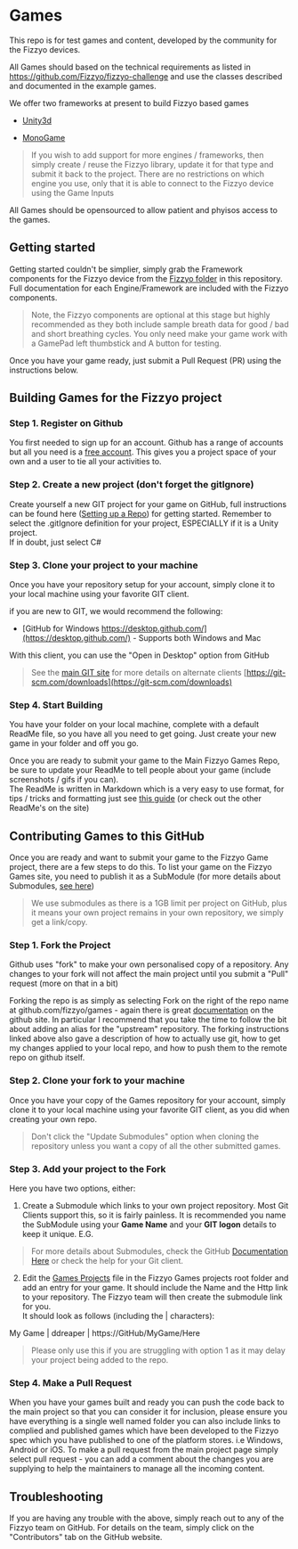 # Games

This repo is for test games and content, developed by the community  for the Fizzyo devices. 

All Games should based on the technical requirements as listed in https://github.com/Fizzyo/fizzyo-challenge and use the classes described and documented in the example games.

We offer two frameworks at present to build Fizzyo based games

- [Unity3d](https://github.com/Fizzyo/fizzyo-challenge/tree/master/Fizzyo-Unity-Example)

- [MonoGame](https://github.com/Fizzyo/fizzyo-challenge/tree/master/Fizzyo-MonoGame-Example)

> If you wish to add support for more engines / frameworks, then simply create / reuse the Fizzyo library, update it for that type and submit it back to the project.
> There are no restrictions on which engine you use, only that it is able to connect to the Fizzyo device using the Game Inputs

All Games should be opensourced to allow patient and phyisos access to the games. 

## Getting started

Getting started couldn't be simplier, simply grab the Framework components for the Fizzyo device from the [Fizzyo folder](https://github.com/fizzyo/games/tree/master/Fizzyo/) in this repository.
Full documentation for each Engine/Framework are included with the Fizzyo components.

> Note, the Fizzyo components are optional at this stage but highly recommended as they both include sample breath data for good / bad and short breathing cycles.
> You only need make your game work with a GamePad left thumbstick and A button for testing.

Once you have your game ready, just submit a Pull Request (PR) using the instructions below.

## Building Games for the Fizzyo project

### Step 1. Register on Github

You first needed to sign up for an account. Github has a range of accounts but all you need is a [free account](https://github.com/signup/free). This gives you a project space of your own and a user to tie all your activities to.

### Step 2. Create a new project (don't forget the gitIgnore)

Create yourself a new GIT project for your game on GitHub, full instructions can be found here ([Setting up a Repo](https://help.github.com/articles/create-a-repo/)) for getting started.
Remember to select the .gitIgnore definition for your project, ESPECIALLY if it is a Unity project.  
If in doubt, just select C#

### Step 3. Clone your project to your machine

Once you have your repository setup for your account, simply clone it to your local machine using your favorite GIT client.

if you are new to GIT, we would recommend the following:

* [GitHub for Windows https://desktop.github.com/](https://desktop.github.com/) - Supports both Windows and Mac

With this client, you can use the "Open in Desktop" option from GitHub

> See the [main GIT site](https://git-scm.com/downloads) for more details on alternate clients
[https://git-scm.com/downloads](https://git-scm.com/downloads)

### Step 4. Start Building

You have your folder on your local machine, complete with a default ReadMe file, so you have all you need to get going. Just create your new game in your folder and off you go.

Once you are ready to submit your game to the Main Fizzyo Games Repo, be sure to update your ReadMe to tell people about your game (include screenshots / gifs if you can).  
The ReadMe is written in Markdown which is a very easy to use format, for tips / tricks and formatting just see [this guide](https://github.com/adam-p/markdown-here/wiki/Markdown-Cheatsheet) (or check out the other ReadMe's on the site)

## Contributing Games to this GitHub

Once you are ready and want to submit your game to the Fizzyo Game project, there are a few steps to do this.  To list your game on the Fizzyo Games site, you need to publish it as a SubModule (for more details about Submodules, [see here](https://github.com/blog/2104-working-with-submodules))

> We use submodules as there is a 1GB limit per project on GitHub, plus it means your own project remains in your own repository, we simply get a link/copy.

### Step 1. Fork the Project

Github uses "fork" to make your own personalised copy of a repository. Any changes to your fork will not affect the main project until you submit a "Pull" request (more on that in a bit)

Forking the repo is as simply as selecting Fork on the right of the repo name at github.com/fizzyo/games - again there is great [documentation](https://help.github.com/articles/fork-a-repo/) on the github site. In particular I recommend that you take the time to follow the bit about adding an alias for the "upstream" repository.
The forking instructions linked above also gave a description of how to actually use git, how to get my changes applied to your local repo, and how to push them to the remote repo on github itself.

### Step 2. Clone your fork to your machine

Once you have your copy of the Games repository for your account, simply clone it to your local machine using your favorite GIT client, as you did when creating your own repo.

> Don't click the "Update Submodules" option when cloning the repository unless you want a copy of all the other submitted games.

### Step 3. Add your project to the Fork

Here you have two options, either:

1. Create a Submodule which links to your own project repository.  Most Git Clients support this, so it is fairly painless.
It is recommended you name the SubModule using your **Game Name** and your **GIT logon** details to keep it unique.  E.G.

> For more details about Submodules, check the GitHub [Documentation Here]() or check the help for your Git client.


2. Edit the [Games Projects](https://github.com/Fizzyo/Games/blob/master/Games_Projects.md) file in the Fizzyo Games projects root folder and add an entry for your game. It should include the Name and the Http link to your repository.  The Fizzyo team will then create the submodule link for you.  
It should look as follows (including the | characters):

My Game | ddreaper | https://GitHub/MyGame/Here

> Please only use this if you are struggling with option 1 as it may delay your project being added to the repo.

### Step 4. Make a Pull Request

When you have your games built and ready you can push the code back to the main project so that you can consider it for inclusion, please ensure you have everything is a single well named folder you can also include links to complied and published games which have been developed to the Fizzyo spec which you have published to one of the platform stores. i.e Windows, Android or iOS. To make a pull request from the main project page simply select pull request - you can add a comment about the changes you are supplying to help the maintainers to manage all the incoming content.

## Troubleshooting 

If you are having any trouble with the above, simply reach out to any of the Fizzyo team on GitHub.  For details on the team, simply click on the "Contributors" tab on the GitHub website.